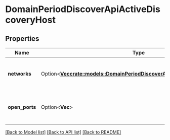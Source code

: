 # DomainPeriodDiscoverApiActiveDiscoveryHost

## Properties

Name | Type | Description | Notes
------------ | ------------- | ------------- | -------------
**networks** | Option<[**Vec<crate::models::DomainPeriodDiscoverApiActiveDiscoveryNetwork>**](domain.DiscoverAPIActiveDiscoveryNetwork.md)> | The open ports discovered on the asset. | [optional]
**open_ports** | Option<**Vec<String>**> | The open ports discovered on the asset. | [optional]

[[Back to Model list]](../README.md#documentation-for-models) [[Back to API list]](../README.md#documentation-for-api-endpoints) [[Back to README]](../README.md)
